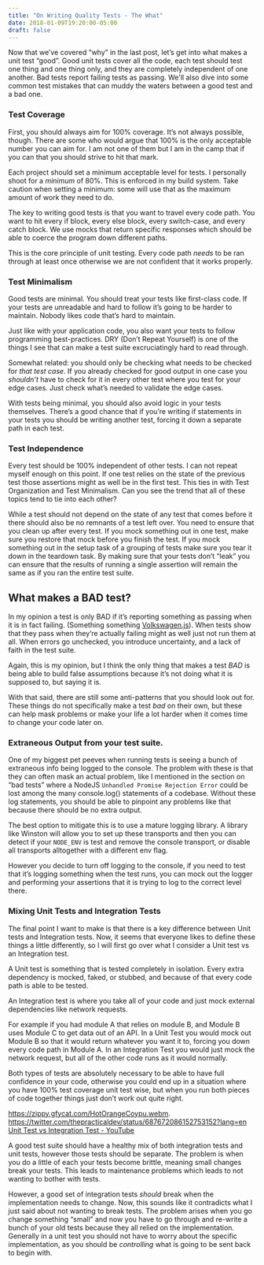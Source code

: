 ```yaml
---
title: "On Writing Quality Tests - The What"
date: 2018-01-09T19:20:00-05:00
draft: false
---
```


Now that we’ve covered “why” in the last post, let’s get into what makes a unit test “good”. Good unit tests cover all the code, each test should test one thing and one thing only, and they are completely independent of one another.  Bad tests report failing tests as passing.  We'll also dive into some common test mistakes that can muddy the waters between a good test and a bad one.

### Test Coverage
First, you should always aim for 100% coverage.  It’s not always possible, though. There are some who would argue that 100% is the only acceptable number you can aim for.  I am not one of them but I am in the camp that if you can that you should strive to hit that mark.

Each project should set a minimum acceptable level for tests.  I personally shoot for a _minimum_ of 80%. This is enforced in my build system. Take caution when setting a minimum: some will use that as the maximum amount of work they need to do.

The key to writing good tests is that you want to travel every code path.  You want to hit every if block, every else block, every switch-case, and every catch block. We use mocks that return specific responses which should be able to coerce the program down different paths.

This is the core principle of unit testing.  Every code path _needs_ to be ran through at least once otherwise we are not confident that it works properly.

### Test Minimalism
Good tests are minimal.  You should treat your tests like first-class code. If your tests are unreadable and hard to follow it’s going to be harder to maintain.  Nobody likes code that’s hard to maintain.

Just like with your application code, you also want your tests to follow programming best-practices.  DRY (Don’t Repeat Yourself) is one of the things I see that can make a test suite excruciatingly hard to read through.

Somewhat related: you should only be checking what needs to be checked for _that test case_.  If you already checked for good output in one case you _shouldn’t_ have to check for it in every other test where you test for your edge cases.  Just check what’s needed to validate the edge cases.

With tests being minimal, you should also avoid logic in your tests themselves. There’s a good chance that if you’re writing if statements in your tests you should be writing another test, forcing it down a separate path in each test.

### Test Independence
Every test should be 100% independent of other tests.  I can not repeat myself enough on this point.  If one test relies on the state of the previous test those assertions might as well be in the first test. This ties in with Test Organization and Test Minimalism.  Can you see the trend that all of these topics tend to tie into each other?

While a test should not depend on the state of any test that comes before it there should also be no remnants of a test left over.  You need to ensure that you clean up after every test. If you mock something out in one test, make sure you restore that mock before you finish the test.  If you mock something out in the setup task of a grouping of tests make sure you tear it down in the teardown task.  By making sure that your tests don’t “leak” you can ensure that the results of running a single assertion will remain the same as if you ran the entire test suite.

## What makes a BAD test?
In my opinion a test is only BAD if it’s reporting something as passing when it is in fact failing.  (Something something [Volkswagen.js](https://github.com/auchenberg/volkswagen)). When tests show that they pass when they’re actually failing might as well just not run them at all.  When errors go unchecked, you introduce uncertainty, and a lack of faith in the test suite.

Again, this is my opinion, but I think the only thing that makes a test _BAD_ is being able to build false assumptions because it’s not doing what it is supposed to, but saying it is.

With that said, there are still some anti-patterns that you should look out for. These things do not specifically make a test _bad_ on their own, but these can help mask problems or make your life a lot harder when it comes time to change your code later on.

### Extraneous Output from your test suite.
One of my biggest pet peeves when running tests is seeing a bunch of extraneous info being logged to the console. The problem with these is that they can often mask an actual problem, like I mentioned in the section on “bad tests” where a NodeJS `Unhandled Promise Rejection Error` could be lost among the many console.log() statements of a codebase.  Without these log statements, you should be able to pinpoint any problems like that because there should be no extra output.

The best option to mitigate this is to use a mature logging library.  A library like Winston will allow you to set up these transports and then you can detect if your `NODE_ENV` is test and remove the console transport, or disable all transports alltogether with a different env flag.

However you decide to turn off logging to the console, if you need to test that it’s logging something when the test runs, you can mock out the logger and performing your assertions that it is trying to log to the correct level there.

### Mixing Unit Tests and Integration Tests
The final point I want to make is that there is a key difference between Unit tests and Integration tests.  Now, it seems that everyone likes to define these things a little differently, so I will first go over what I consider a Unit test vs an Integration test.

A Unit test is something that is tested completely in isolation.  Every extra dependency is mocked, faked, or stubbed, and because of that every code path is able to be tested.

An Integration test is where you take all of your code and just mock external dependencies like network requests.

For example if you had module A that relies on module B, and Module B uses Module C to get data out of an API. In a Unit Test you would mock out Module B so that it would return whatever you want it to, forcing you down every code path in Module A.   In an Integration Test you would just mock the network request, but all of the other code runs as it would normally.

Both types of tests are absolutely necessary to be able to have full confidence in your code, otherwise you could end up in a situation where you have 100% test coverage unit test wise, but when you run both pieces of code together things just don’t work out quite right.

https://zippy.gfycat.com/HotOrangeCoypu.webm. https://twitter.com/thepracticaldev/status/687672086152753152?lang=en  [Unit Test vs Integration Test - YouTube](https://www.youtube.com/watch?v=0GypdsJulKE)

A good test suite should have a healthy mix of both integration tests and unit tests, however those tests should be separate.  The problem is when you do a little of each your tests become brittle, meaning small changes break your tests.  This leads to maintenance problems which leads to not wanting to bother with tests.

However, a good set of integration tests _should_ break when the implementation needs to change.  Now, this sounds like it contradicts what I just said about not wanting to break tests.  The problem arises when you go change something “small” and now you have to go through and re-write a bunch of your old tests because they all relied on the implementation.  Generally in a unit test you should not have to worry about the specific implementation, as you should be *controlling* what is going to be sent back to begin with.
